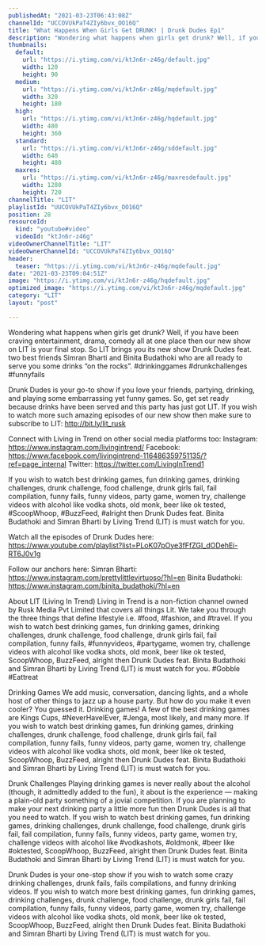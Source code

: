 ```yaml
---
publishedAt: "2021-03-23T06:43:08Z"
channelId: "UCCOVUkPaT4ZIy6bvx_OO16Q"
title: "What Happens When Girls Get DRUNK! | Drunk Dudes Ep1"
description: "Wondering what happens when girls get drunk? Well, if you have been craving entertainment, drama, comedy all at one place then our new show on LIT  is your final stop. So LIT brings you its new show Drunk Dudes feat. two best friends Simran Bharti and Binita Budathoki who are all ready to serve you some drinks “on the rocks”. #drinkinggames #drunkchallenges #funnyfails\n\nDrunk Dudes is your go-to show if you love your friends, partying, drinking, and playing some embarrassing yet funny games. So, get set ready because drinks have been served and this party has just got LIT. If you wish to watch more such amazing episodes of our new show then make sure to subscribe to LIT: http://bit.ly/lit_rusk\n\nConnect with Living in Trend on other social media platforms too: \nInstagram: https://www.instagram.com/livingintrend/ \nFacebook: https://www.facebook.com/livingintrend-116486359751135/?ref=page_internal \nTwitter: https://twitter.com/LivingInTrend1\n\nIf you wish to watch best drinking games, fun drinking games, drinking challenges, drunk challenge, food challenge, drunk girls fail, fail compilation, funny fails, funny videos, party game, women try, challenge videos with alcohol like vodka shots, old monk, beer like ok tested, #ScoopWhoop, #BuzzFeed, #alright then Drunk Dudes feat. Binita Budathoki and Simran Bharti by Living Trend (LIT) is must watch for you. \n\nWatch all the episodes of Drunk Dudes here: https://www.youtube.com/playlist?list=PLoK07pOye3fFfZGI_dODehEi-RT6J0v1g\n\nFollow our anchors here:\nSimran Bharti: https://www.instagram.com/prettylittlevirtuoso/?hl=en\nBinita Budathoki: https://www.instagram.com/binita_budathoki/?hl=en\n\nAbout LIT (Living In Trend)\nLiving in Trend is a non-fiction channel owned by Rusk Media Pvt Limited that covers all things Lit.  We take you through the three things that define lifestyle i.e. #food, #fashion, and #travel. If you wish to watch best drinking games, fun drinking games, drinking challenges, drunk challenge, food challenge, drunk girls fail, fail compilation, funny fails, #funnyvideos, #partygame, women try, challenge videos with alcohol like vodka shots, old monk, beer like ok tested, ScoopWhoop, BuzzFeed, alright then Drunk Dudes feat. Binita Budathoki and Simran Bharti by Living Trend (LIT) is must watch for you. #Gobble #Eattreat\n\nDrinking Games\nWe add music, conversation, dancing lights, and a whole host of other things to jazz up a house party. But how do you make it even cooler? You guessed it. Drinking games! A few of the best drinking games are  Kings Cups, #NeverHaveIEver, #Jenga, most likely, and many more. If you wish to watch best drinking games, fun drinking games, drinking challenges, drunk challenge, food challenge, drunk girls fail, fail compilation, funny fails, funny videos, party game, women try, challenge videos with alcohol like vodka shots, old monk, beer like ok tested, ScoopWhoop, BuzzFeed, alright then Drunk Dudes feat. Binita Budathoki and Simran Bharti by Living Trend (LIT) is must watch for you. \n\nDrunk Challenges\nPlaying drinking games is never really about the alcohol (though, it admittedly added to the fun), it about is the experience — making a plain-old party something of a jovial competition. If you are planning to make your next drinking party a little more fun then Drunk Dudes is all that you need to watch. If you wish to watch best drinking games, fun drinking games, drinking challenges, drunk challenge, food challenge, drunk girls fail, fail compilation, funny fails, funny videos, party game, women try, challenge videos with alcohol like #vodkashots, #oldmonk, #beer like #oktested, ScoopWhoop, BuzzFeed, alright then Drunk Dudes feat. Binita Budathoki and Simran Bharti by Living Trend (LIT) is must watch for you. \n\nDrunk Dudes is your one-stop show if you wish to watch some crazy drinking challenges, drunk fails,  fails compilations, and funny drinking videos. If you wish to watch more best drinking games, fun drinking games, drinking challenges, drunk challenge, food challenge, drunk girls fail, fail compilation, funny fails, funny videos, party game, women try, challenge videos with alcohol like vodka shots, old monk, beer like ok tested, ScoopWhoop, BuzzFeed, alright then Drunk Dudes feat. Binita Budathoki and Simran Bharti by Living Trend (LIT) is must watch for you."
thumbnails:
  default:
    url: "https://i.ytimg.com/vi/ktJn6r-z46g/default.jpg"
    width: 120
    height: 90
  medium:
    url: "https://i.ytimg.com/vi/ktJn6r-z46g/mqdefault.jpg"
    width: 320
    height: 180
  high:
    url: "https://i.ytimg.com/vi/ktJn6r-z46g/hqdefault.jpg"
    width: 480
    height: 360
  standard:
    url: "https://i.ytimg.com/vi/ktJn6r-z46g/sddefault.jpg"
    width: 640
    height: 480
  maxres:
    url: "https://i.ytimg.com/vi/ktJn6r-z46g/maxresdefault.jpg"
    width: 1280
    height: 720
channelTitle: "LIT"
playlistId: "UUCOVUkPaT4ZIy6bvx_OO16Q"
position: 28
resourceId:
  kind: "youtube#video"
  videoId: "ktJn6r-z46g"
videoOwnerChannelTitle: "LIT"
videoOwnerChannelId: "UCCOVUkPaT4ZIy6bvx_OO16Q"
header:
  teaser: "https://i.ytimg.com/vi/ktJn6r-z46g/mqdefault.jpg"
date: "2021-03-23T09:04:51Z"
image: "https://i.ytimg.com/vi/ktJn6r-z46g/hqdefault.jpg"
optimized_image: "https://i.ytimg.com/vi/ktJn6r-z46g/mqdefault.jpg"
category: "LIT"
layout: "post"

---
```

Wondering what happens when girls get drunk? Well, if you have been craving entertainment, drama, comedy all at one place then our new show on LIT  is your final stop. So LIT brings you its new show Drunk Dudes feat. two best friends Simran Bharti and Binita Budathoki who are all ready to serve you some drinks “on the rocks”. #drinkinggames #drunkchallenges #funnyfails

Drunk Dudes is your go-to show if you love your friends, partying, drinking, and playing some embarrassing yet funny games. So, get set ready because drinks have been served and this party has just got LIT. If you wish to watch more such amazing episodes of our new show then make sure to subscribe to LIT: http://bit.ly/lit_rusk

Connect with Living in Trend on other social media platforms too: 
Instagram: https://www.instagram.com/livingintrend/ 
Facebook: https://www.facebook.com/livingintrend-116486359751135/?ref=page_internal 
Twitter: https://twitter.com/LivingInTrend1

If you wish to watch best drinking games, fun drinking games, drinking challenges, drunk challenge, food challenge, drunk girls fail, fail compilation, funny fails, funny videos, party game, women try, challenge videos with alcohol like vodka shots, old monk, beer like ok tested, #ScoopWhoop, #BuzzFeed, #alright then Drunk Dudes feat. Binita Budathoki and Simran Bharti by Living Trend (LIT) is must watch for you. 

Watch all the episodes of Drunk Dudes here: https://www.youtube.com/playlist?list=PLoK07pOye3fFfZGI_dODehEi-RT6J0v1g

Follow our anchors here:
Simran Bharti: https://www.instagram.com/prettylittlevirtuoso/?hl=en
Binita Budathoki: https://www.instagram.com/binita_budathoki/?hl=en

About LIT (Living In Trend)
Living in Trend is a non-fiction channel owned by Rusk Media Pvt Limited that covers all things Lit.  We take you through the three things that define lifestyle i.e. #food, #fashion, and #travel. If you wish to watch best drinking games, fun drinking games, drinking challenges, drunk challenge, food challenge, drunk girls fail, fail compilation, funny fails, #funnyvideos, #partygame, women try, challenge videos with alcohol like vodka shots, old monk, beer like ok tested, ScoopWhoop, BuzzFeed, alright then Drunk Dudes feat. Binita Budathoki and Simran Bharti by Living Trend (LIT) is must watch for you. #Gobble #Eattreat

Drinking Games
We add music, conversation, dancing lights, and a whole host of other things to jazz up a house party. But how do you make it even cooler? You guessed it. Drinking games! A few of the best drinking games are  Kings Cups, #NeverHaveIEver, #Jenga, most likely, and many more. If you wish to watch best drinking games, fun drinking games, drinking challenges, drunk challenge, food challenge, drunk girls fail, fail compilation, funny fails, funny videos, party game, women try, challenge videos with alcohol like vodka shots, old monk, beer like ok tested, ScoopWhoop, BuzzFeed, alright then Drunk Dudes feat. Binita Budathoki and Simran Bharti by Living Trend (LIT) is must watch for you. 

Drunk Challenges
Playing drinking games is never really about the alcohol (though, it admittedly added to the fun), it about is the experience — making a plain-old party something of a jovial competition. If you are planning to make your next drinking party a little more fun then Drunk Dudes is all that you need to watch. If you wish to watch best drinking games, fun drinking games, drinking challenges, drunk challenge, food challenge, drunk girls fail, fail compilation, funny fails, funny videos, party game, women try, challenge videos with alcohol like #vodkashots, #oldmonk, #beer like #oktested, ScoopWhoop, BuzzFeed, alright then Drunk Dudes feat. Binita Budathoki and Simran Bharti by Living Trend (LIT) is must watch for you. 

Drunk Dudes is your one-stop show if you wish to watch some crazy drinking challenges, drunk fails,  fails compilations, and funny drinking videos. If you wish to watch more best drinking games, fun drinking games, drinking challenges, drunk challenge, food challenge, drunk girls fail, fail compilation, funny fails, funny videos, party game, women try, challenge videos with alcohol like vodka shots, old monk, beer like ok tested, ScoopWhoop, BuzzFeed, alright then Drunk Dudes feat. Binita Budathoki and Simran Bharti by Living Trend (LIT) is must watch for you.